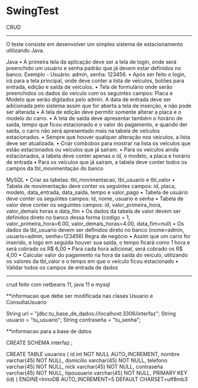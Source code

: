 # SwingTest
 CRUD

<hr>

O teste consiste em desenvolver um simples sistema de estacionamento utilizando Java.

Java
•	A primeira tela da aplicação deve ser a tela de login, onde será preenchido um usuário e senha padrão que já devem estar definidos no banco. Exemplo - Usuário: admin, senha: 123456.
•	Após ser feito o login, irá para a tela principal, onde deve conter a lista de veículos, botões para entrada, edição e saída de veículos.
•	Tela de formulário onde serão preenchidos os dados do veículo com os seguintes campos: Placa e Modelo que serão digitados pelo admin. A data de entrada deve ser adicionada pelo sistema assim que for aberta a tela de inserção, e não pode ser alterada
•	A tela de edição deve permitir somente alterar a placa e o modelo do carro.
•	A tela de saída deve apresentar também o horário de saída, tempo que ficou estacionado e o valor do pagamento, e quando der saída, o carro não será apresentado mais na tabela de veículos estacionados.
•	Sempre que houver qualquer alteração nos veículos, a lista deve ser atualizada.
•	Criar combobox para mostrar na lista os veículos que estão estacionados ou veículos que já saíram.
•	Para os veículos ainda estacionados, a tabela deve conter apenas o id, o modelo, a placa e horário de entrada
•	Para os veículos que já saíram, a tabela deve conter todos os campos da tbl_movimentação do banco

MySQL
•	Criar as tabelas: tbl_movimentacao, tbl_usuario e tbl_valor
•	Tabela de movimentação deve conter os seguintes campos: id, placa, modelo, data_entrada, data_saida, tempo e valor_pago
•	Tabela de usuário deve conter os seguintes campos: id, nome, usuario e senha
•	Tabela de valor deve conter os seguintes campos: id, valor_primeira_hora, valor_demais horas e data_fim
•	Os dados da tabela de valor devem ser definidos direto no banco dessa forma (codigo = 1, valor_primeira_hora=6.00, valor_demais_horas=4.00, data_fim=null)
•	Os dados da tbl_usuario devem ser definidos direto no banco (nome=admin, usuario=admin, senha=123456)
Regra de negócio
•	Assim que um carro for inserido, e logo em seguida houver sua saída, o tempo ficará como 1 hora e será cobrado os R$ 6,00
•	Para cada hora adicional, será cobrado os R$ 4,00
•	Calcular valor do pagamento na hora da saída do veículo, utilizando os valores da tbl_valor e o tempo em que o veículo ficou estacionado
•	Validar todos os campos de entrada de dados

 
<hr> 

crud feito com netbeans 11, java 11 e mysql

**informacao que debe ser modificada nas clases Usuario e ConsultaUsuario

String url = "jdbc:tu_base_de_dados://localhost:3306/interfaz"; String usuario = "tu_usuario"; String contraseña = "tu_senha";

**informacao para a base de datos

CREATE SCHEMA interfaz ;

CREATE TABLE usuarios ( id int NOT NULL AUTO_INCREMENT, nombre varchar(45) NOT NULL, domicilio varchar(45) NOT NULL, telefono varchar(45) NOT NULL, nick varchar(45) NOT NULL, contraseña varchar(45) NOT NULL, tipousuario varchar(45) NOT NULL, PRIMARY KEY (id) ) ENGINE=InnoDB AUTO_INCREMENT=5 DEFAULT CHARSET=utf8mb3
